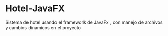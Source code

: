 # Hotel-JavaFX
Sistema de hotel usando el framework de JavaFx , con manejo de archivos y cambios dinamicos en el proyecto
